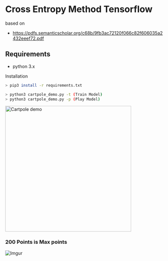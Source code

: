 
# Cross Entropy Method Tensorflow

based on
  * https://pdfs.semanticscholar.org/c68b/9fb3ac72120f066c82f606035a2432eeef72.pdf

## Requirements
  * python 3.x

Installation
```bash
> pip3 install -r requirements.txt
```

```bash
> python3 cartpole_demo.py -t (Train Model)
> python3 cartpole_demo.py -p (Play Model)
```

<a href="https://giphy.com/gifs/3tF8hnRDznA14Dxesi"> <img width=399px src="https://media.giphy.com/media/3tF8hnRDznA14Dxesi/giphy.gif" title="Cartpole demo"/></a>

### 200 Points is Max points

![Imgur](https://i.imgur.com/c7LwPb0.png)




